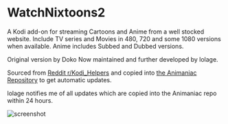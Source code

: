# WatchNixtoons2

A Kodi add-on for streaming Cartoons and Anime from a well stocked website.
Include TV series and Movies in 480, 720 and some 1080 versions when available.
Anime includes Subbed and Dubbed versions.
   
Original version by Doko
Now maintained and further developed by lolage.

Sourced from [Reddit r/Kodi_Helpers](https://www.reddit.com/r/Kodi_Helpers/comments/14ay42b/release_watchnixtoons2/) and copied into [the Animaniac Repository](https://oldmanjax.github.io/) to get automatic updates.  

lolage notifies me of all updates which are copied into the Animaniac repo within 24 hours.

![screenshot](https://images2.imgbox.com/b1/7a/wmdubsNr_o.png)  
